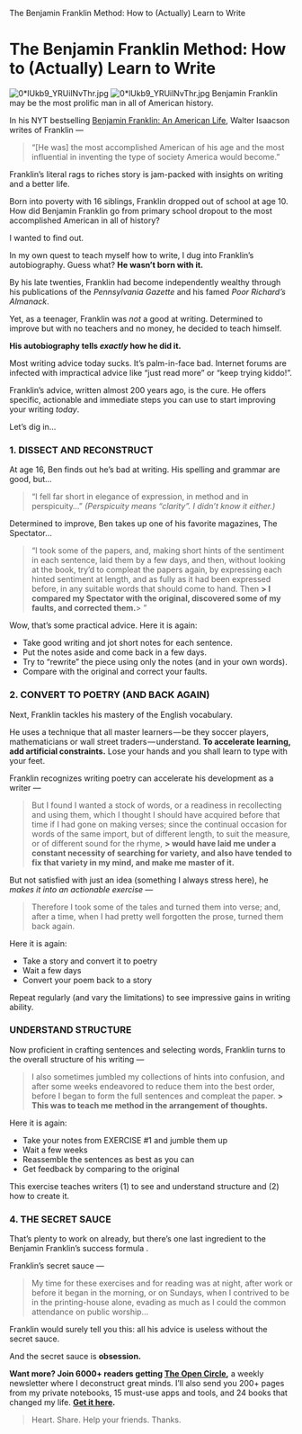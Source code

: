 The Benjamin Franklin Method: How to (Actually) Learn to Write

# The Benjamin Franklin Method: How to (Actually) Learn to Write

![0*lUkb9_YRUilNvThr.jpg](../_resources/fbc782da8677bfa73664eb20af15737d.jpg)
![0*lUkb9_YRUilNvThr.jpg](../_resources/efbecccc5b6ef1785953f7c13e4f9d92.jpg)
Benjamin Franklin may be the most prolific man in all of American history.

In his NYT bestselling [Benjamin Franklin: An American Life](https://www.amazon.com/gp/product/074325807X?ie=UTF8), Walter Isaacson writes of Franklin —

> “[He was] the most accomplished American of his age and the most influential in inventing the type of society America would become.”

Franklin’s literal rags to riches story is jam-packed with insights on writing and a better life.

Born into poverty with 16 siblings, Franklin dropped out of school at age 10. How did Benjamin Franklin go from primary school dropout to the most accomplished American in all of history?

I wanted to find out.

In my own quest to teach myself how to write, I dug into Franklin’s autobiography. Guess what? **He wasn’t born with it.**

By his late twenties, Franklin had become independently wealthy through his publications of the *Pennsylvania Gazette* and his famed *Poor Richard’s Almanack*.

Yet, as a teenager, Franklin was *not* a good at writing. Determined to improve but with no teachers and no money, he decided to teach himself.

**His autobiography tells *exactly* how he did it.**

Most writing advice today sucks. It’s palm-in-face bad. Internet forums are infected with impractical advice like “just read more” or “keep trying kiddo!”.

Franklin’s advice, written almost 200 years ago, is the cure. He offers specific, actionable and immediate steps you can use to start improving your writing *today*.

Let’s dig in…

### 1. DISSECT AND RECONSTRUCT

At age 16, Ben finds out he’s bad at writing. His spelling and grammar are good, but…

> “I fell far short in elegance of expression, in method and in perspicuity…”
*(Perspicuity means “clarity”. I didn’t know it either.)*

Determined to improve, Ben takes up one of his favorite magazines, The Spectator…

> “I took some of the papers, and, making short hints of the sentiment in each sentence, laid them by a few days, and then, without looking at the book, try’d to compleat the papers again, by expressing each hinted sentiment at length, and as fully as it had been expressed before, in any suitable words that should come to hand. Then **> I compared my Spectator with the original, discovered some of my faults, and corrected them.**> ”

Wow, that’s some practical advice.
Here it is again:

- Take good writing and jot short notes for each sentence.
- Put the notes aside and come back in a few days.
- Try to “rewrite” the piece using only the notes (and in your own words).
- Compare with the original and correct your faults.

### 2. CONVERT TO POETRY (AND BACK AGAIN)

Next, Franklin tackles his mastery of the English vocabulary.

He uses a technique that all master learners — be they soccer players, mathematicians or wall street traders — understand. **To accelerate learning, add artificial constraints.** Lose your hands and you shall learn to type with your feet.

Franklin recognizes writing poetry can accelerate his development as a writer —

> But I found I wanted a stock of words, or a readiness in recollecting and using them, which I thought I should have acquired before that time if I had gone on making verses; since the continual occasion for words of the same import, but of different length, to suit the measure, or of different sound for the rhyme, **> would have laid me under a constant necessity of searching for variety, and also have tended to fix that variety in my mind, and make me master of it.**

But not satisfied with just an idea (something I always stress here), he *makes it into an actionable exercise* —

> Therefore I took some of the tales and turned them into verse; and, after a time, when I had pretty well forgotten the prose, turned them back again.

Here it is again:

- Take a story and convert it to poetry
- Wait a few days
- Convert your poem back to a story

Repeat regularly (and vary the limitations) to see impressive gains in writing ability.

### UNDERSTAND STRUCTURE

Now proficient in crafting sentences and selecting words, Franklin turns to the overall structure of his writing —

> I also sometimes jumbled my collections of hints into confusion, and after some weeks endeavored to reduce them into the best order, before I began to form the full sentences and compleat the paper. **> This was to teach me method in the arrangement of thoughts.**

Here it is again:

- Take your notes from EXERCISE #1 and jumble them up
- Wait a few weeks
- Reassemble the sentences as best as you can
- Get feedback by comparing to the original

This exercise teaches writers (1) to see and understand structure and (2) how to create it.

### 4. THE SECRET SAUCE

That’s plenty to work on already, but there’s one last ingredient to the Benjamin Franklin’s success formula .

Franklin’s secret sauce —

> My time for these exercises and for reading was at night, after work or before it began in the morning, or on Sundays, when I contrived to be in the printing-house alone, evading as much as I could the common attendance on public worship…

Franklin would surely tell you this: all his advice is useless without the secret sauce.

And the secret sauce is **obsession.**

**Want more? **Join 6000+ readers getting [**The Open Circle**](http://bit.ly/2g31cn2)**,** a weekly newsletter where I deconstruct great minds. I’ll also send you 200+ pages from my private notebooks, 15 must-use apps and tools, and 24 books that changed my life. [**Get it here**](http://bit.ly/2g31cn2)**.**

> Heart. Share. Help your friends. Thanks.